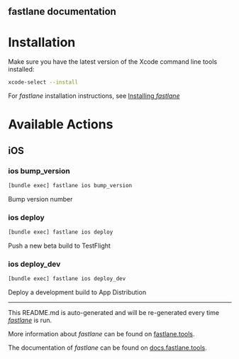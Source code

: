 fastlane documentation
----

# Installation

Make sure you have the latest version of the Xcode command line tools installed:

```sh
xcode-select --install
```

For _fastlane_ installation instructions, see [Installing _fastlane_](https://docs.fastlane.tools/#installing-fastlane)

# Available Actions

## iOS

### ios bump_version

```sh
[bundle exec] fastlane ios bump_version
```

Bump version number

### ios deploy

```sh
[bundle exec] fastlane ios deploy
```

Push a new beta build to TestFlight

### ios deploy_dev

```sh
[bundle exec] fastlane ios deploy_dev
```

Deploy a development build to App Distribution

----

This README.md is auto-generated and will be re-generated every time [_fastlane_](https://fastlane.tools) is run.

More information about _fastlane_ can be found on [fastlane.tools](https://fastlane.tools).

The documentation of _fastlane_ can be found on [docs.fastlane.tools](https://docs.fastlane.tools).
